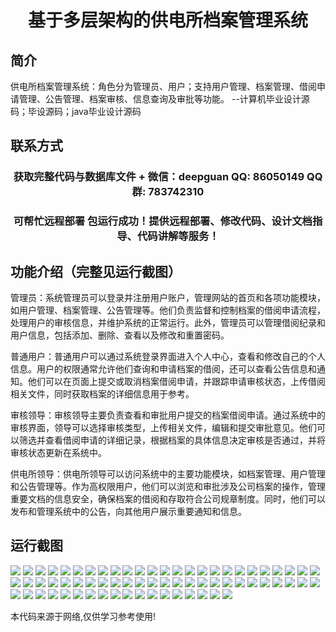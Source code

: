 <p><h1 align="center">基于多层架构的供电所档案管理系统</h1></p>

## 简介
供电所档案管理系统：角色分为管理员、用户；支持用户管理、档案管理、借阅申请管理、公告管理、档案审核、信息查询及审批等功能。    --计算机毕业设计源码；毕设源码；java毕业设计源码


## 联系方式
<p><h3 align="center">获取完整代码与数据库文件 + 微信：deepguan QQ: 86050149 QQ群: 783742310</h3></p>
<p><h3 align="center">可帮忙远程部署 包运行成功！提供远程部署、修改代码、设计文档指导、代码讲解等服务！</h3></p>

## 功能介绍（完整见运行截图）
管理员：系统管理员可以登录并注册用户账户，管理网站的首页和各项功能模块，如用户管理、档案管理、公告管理等。他们负责监督和控制档案的借阅申请流程，处理用户的审核信息，并维护系统的正常运行。此外，管理员可以管理借阅纪录和用户信息，包括添加、删除、查看以及修改和重置密码。

普通用户：普通用户可以通过系统登录界面进入个人中心，查看和修改自己的个人信息。用户的权限通常允许他们查询和申请档案的借阅，还可以查看公告信息和通知。他们可以在页面上提交或取消档案借阅申请，并跟踪申请审核状态，上传借阅相关文件，同时获取档案的详细信息用于参考。

审核领导：审核领导主要负责查看和审批用户提交的档案借阅申请。通过系统中的审核界面，领导可以选择审核类型，上传相关文件，编辑和提交审批意见。他们可以筛选并查看借阅申请的详细记录，根据档案的具体信息决定审核是否通过，并将审核状态更新在系统中。

供电所领导：供电所领导可以访问系统中的主要功能模块，如档案管理、用户管理和公告管理等。作为高权限用户，他们可以浏览和审批涉及公司档案的操作，管理重要文档的信息安全，确保档案的借阅和存取符合公司规章制度。同时，他们可以发布和管理系统中的公告，向其他用户展示重要通知和信息。


## 运行截图
![](https://bs-1329754181.cos.ap-shanghai.myqcloud.com/ssm/PowerSubstationFileManagementSystem/img/001.jpg)
![](https://bs-1329754181.cos.ap-shanghai.myqcloud.com/ssm/PowerSubstationFileManagementSystem/img/002.jpg)
![](https://bs-1329754181.cos.ap-shanghai.myqcloud.com/ssm/PowerSubstationFileManagementSystem/img/003.jpg)
![](https://bs-1329754181.cos.ap-shanghai.myqcloud.com/ssm/PowerSubstationFileManagementSystem/img/004.jpg)
![](https://bs-1329754181.cos.ap-shanghai.myqcloud.com/ssm/PowerSubstationFileManagementSystem/img/005.jpg)
![](https://bs-1329754181.cos.ap-shanghai.myqcloud.com/ssm/PowerSubstationFileManagementSystem/img/006.jpg)
![](https://bs-1329754181.cos.ap-shanghai.myqcloud.com/ssm/PowerSubstationFileManagementSystem/img/007.jpg)
![](https://bs-1329754181.cos.ap-shanghai.myqcloud.com/ssm/PowerSubstationFileManagementSystem/img/008.jpg)
![](https://bs-1329754181.cos.ap-shanghai.myqcloud.com/ssm/PowerSubstationFileManagementSystem/img/009.jpg)
![](https://bs-1329754181.cos.ap-shanghai.myqcloud.com/ssm/PowerSubstationFileManagementSystem/img/010.jpg)
![](https://bs-1329754181.cos.ap-shanghai.myqcloud.com/ssm/PowerSubstationFileManagementSystem/img/011.jpg)
![](https://bs-1329754181.cos.ap-shanghai.myqcloud.com/ssm/PowerSubstationFileManagementSystem/img/012.jpg)
![](https://bs-1329754181.cos.ap-shanghai.myqcloud.com/ssm/PowerSubstationFileManagementSystem/img/013.jpg)
![](https://bs-1329754181.cos.ap-shanghai.myqcloud.com/ssm/PowerSubstationFileManagementSystem/img/014.jpg)
![](https://bs-1329754181.cos.ap-shanghai.myqcloud.com/ssm/PowerSubstationFileManagementSystem/img/015.jpg)
![](https://bs-1329754181.cos.ap-shanghai.myqcloud.com/ssm/PowerSubstationFileManagementSystem/img/016.jpg)
![](https://bs-1329754181.cos.ap-shanghai.myqcloud.com/ssm/PowerSubstationFileManagementSystem/img/017.jpg)
![](https://bs-1329754181.cos.ap-shanghai.myqcloud.com/ssm/PowerSubstationFileManagementSystem/img/018.jpg)
![](https://bs-1329754181.cos.ap-shanghai.myqcloud.com/ssm/PowerSubstationFileManagementSystem/img/019.jpg)
![](https://bs-1329754181.cos.ap-shanghai.myqcloud.com/ssm/PowerSubstationFileManagementSystem/img/020.jpg)
![](https://bs-1329754181.cos.ap-shanghai.myqcloud.com/ssm/PowerSubstationFileManagementSystem/img/021.jpg)
![](https://bs-1329754181.cos.ap-shanghai.myqcloud.com/ssm/PowerSubstationFileManagementSystem/img/022.jpg)
![](https://bs-1329754181.cos.ap-shanghai.myqcloud.com/ssm/PowerSubstationFileManagementSystem/img/023.jpg)
![](https://bs-1329754181.cos.ap-shanghai.myqcloud.com/ssm/PowerSubstationFileManagementSystem/img/024.jpg)
![](https://bs-1329754181.cos.ap-shanghai.myqcloud.com/ssm/PowerSubstationFileManagementSystem/img/025.jpg)
![](https://bs-1329754181.cos.ap-shanghai.myqcloud.com/ssm/PowerSubstationFileManagementSystem/img/026.jpg)
![](https://bs-1329754181.cos.ap-shanghai.myqcloud.com/ssm/PowerSubstationFileManagementSystem/img/027.jpg)
![](https://bs-1329754181.cos.ap-shanghai.myqcloud.com/ssm/PowerSubstationFileManagementSystem/img/028.jpg)
![](https://bs-1329754181.cos.ap-shanghai.myqcloud.com/ssm/PowerSubstationFileManagementSystem/img/029.jpg)
![](https://bs-1329754181.cos.ap-shanghai.myqcloud.com/ssm/PowerSubstationFileManagementSystem/img/030.jpg)
![](https://bs-1329754181.cos.ap-shanghai.myqcloud.com/ssm/PowerSubstationFileManagementSystem/img/031.jpg)
![](https://bs-1329754181.cos.ap-shanghai.myqcloud.com/ssm/PowerSubstationFileManagementSystem/img/032.jpg)
![](https://bs-1329754181.cos.ap-shanghai.myqcloud.com/ssm/PowerSubstationFileManagementSystem/img/033.jpg)
![](https://bs-1329754181.cos.ap-shanghai.myqcloud.com/ssm/PowerSubstationFileManagementSystem/img/034.jpg)
![](https://bs-1329754181.cos.ap-shanghai.myqcloud.com/ssm/PowerSubstationFileManagementSystem/img/035.jpg)
![](https://bs-1329754181.cos.ap-shanghai.myqcloud.com/ssm/PowerSubstationFileManagementSystem/img/036.jpg)
![](https://bs-1329754181.cos.ap-shanghai.myqcloud.com/ssm/PowerSubstationFileManagementSystem/img/037.jpg)
![](https://bs-1329754181.cos.ap-shanghai.myqcloud.com/ssm/PowerSubstationFileManagementSystem/img/038.jpg)
![](https://bs-1329754181.cos.ap-shanghai.myqcloud.com/ssm/PowerSubstationFileManagementSystem/img/039.jpg)
![](https://bs-1329754181.cos.ap-shanghai.myqcloud.com/ssm/PowerSubstationFileManagementSystem/img/040.jpg)
![](https://bs-1329754181.cos.ap-shanghai.myqcloud.com/ssm/PowerSubstationFileManagementSystem/img/041.jpg)
![](https://bs-1329754181.cos.ap-shanghai.myqcloud.com/ssm/PowerSubstationFileManagementSystem/img/042.jpg)
![](https://bs-1329754181.cos.ap-shanghai.myqcloud.com/ssm/PowerSubstationFileManagementSystem/img/043.jpg)
![](https://bs-1329754181.cos.ap-shanghai.myqcloud.com/ssm/PowerSubstationFileManagementSystem/img/044.jpg)
![](https://bs-1329754181.cos.ap-shanghai.myqcloud.com/ssm/PowerSubstationFileManagementSystem/img/045.jpg)
![](https://bs-1329754181.cos.ap-shanghai.myqcloud.com/ssm/PowerSubstationFileManagementSystem/img/046.jpg)
![](https://bs-1329754181.cos.ap-shanghai.myqcloud.com/ssm/PowerSubstationFileManagementSystem/img/047.jpg)
![](https://bs-1329754181.cos.ap-shanghai.myqcloud.com/ssm/PowerSubstationFileManagementSystem/img/048.jpg)
![](https://bs-1329754181.cos.ap-shanghai.myqcloud.com/ssm/PowerSubstationFileManagementSystem/img/049.jpg)
![](https://bs-1329754181.cos.ap-shanghai.myqcloud.com/ssm/PowerSubstationFileManagementSystem/img/050.jpg)
![](https://bs-1329754181.cos.ap-shanghai.myqcloud.com/ssm/PowerSubstationFileManagementSystem/img/051.jpg)
![](https://bs-1329754181.cos.ap-shanghai.myqcloud.com/ssm/PowerSubstationFileManagementSystem/img/052.jpg)
![](https://bs-1329754181.cos.ap-shanghai.myqcloud.com/ssm/PowerSubstationFileManagementSystem/img/053.jpg)
![](https://bs-1329754181.cos.ap-shanghai.myqcloud.com/ssm/PowerSubstationFileManagementSystem/img/054.jpg)
![](https://bs-1329754181.cos.ap-shanghai.myqcloud.com/ssm/PowerSubstationFileManagementSystem/img/055.jpg)
![](https://bs-1329754181.cos.ap-shanghai.myqcloud.com/ssm/PowerSubstationFileManagementSystem/img/056.jpg)
![](https://bs-1329754181.cos.ap-shanghai.myqcloud.com/ssm/PowerSubstationFileManagementSystem/img/057.jpg)
![](https://bs-1329754181.cos.ap-shanghai.myqcloud.com/ssm/PowerSubstationFileManagementSystem/img/058.jpg)
![](https://bs-1329754181.cos.ap-shanghai.myqcloud.com/ssm/PowerSubstationFileManagementSystem/img/059.jpg)
![](https://bs-1329754181.cos.ap-shanghai.myqcloud.com/ssm/PowerSubstationFileManagementSystem/img/060.jpg)
![](https://bs-1329754181.cos.ap-shanghai.myqcloud.com/ssm/PowerSubstationFileManagementSystem/img/061.jpg)
![](https://bs-1329754181.cos.ap-shanghai.myqcloud.com/ssm/PowerSubstationFileManagementSystem/img/062.jpg)
![](https://bs-1329754181.cos.ap-shanghai.myqcloud.com/ssm/PowerSubstationFileManagementSystem/img/063.jpg)
![](https://bs-1329754181.cos.ap-shanghai.myqcloud.com/ssm/PowerSubstationFileManagementSystem/img/064.jpg)
![](https://bs-1329754181.cos.ap-shanghai.myqcloud.com/ssm/PowerSubstationFileManagementSystem/img/065.jpg)
![](https://bs-1329754181.cos.ap-shanghai.myqcloud.com/ssm/PowerSubstationFileManagementSystem/img/066.jpg)
![](https://bs-1329754181.cos.ap-shanghai.myqcloud.com/ssm/PowerSubstationFileManagementSystem/img/067.jpg)
![](https://bs-1329754181.cos.ap-shanghai.myqcloud.com/ssm/PowerSubstationFileManagementSystem/img/068.jpg)

<p>本代码来源于网络,仅供学习参考使用!</p>
